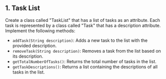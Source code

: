 ## 1. Task List
<p>Create a class called "TaskList" that has a list of tasks as an attribute. Each task is represented by a class called "Task" that has a description attribute. Implement the following methods:

- `addTask(String description)`: Adds a new task to the list with the provided description.
- `removeTask(String description)`: Removes a task from the list based on its description.
- `getTotalNumberOfTasks()`: Returns the total number of tasks in the list.
- `getTaskDescriptions()`: Returns a list containing the descriptions of all tasks in the list.
</p>